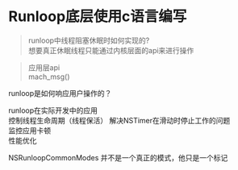 # Runloop底层使用c语言编写  
> runloop中线程阻塞休眠时如何实现的?  
想要真正休眠线程只能通过内核层面的api来进行操作  


> 应用层api  
mach_msg()  

runloop是如何响应用户操作的？

runloop在实际开发中的应用  
控制线程生命周期（线程保活） 
解决NSTimer在滑动时停止工作的问题  
监控应用卡顿  
性能优化  


NSRunloopCommonModes 并不是一个真正的模式，他只是一个标记









































